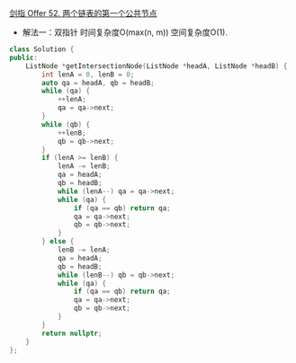 [剑指 Offer 52. 两个链表的第一个公共节点](https://leetcode.cn/problems/liang-ge-lian-biao-de-di-yi-ge-gong-gong-jie-dian-lcof/)

- 解法一：双指针 时间复杂度O(max(n, m)) 空间复杂度O(1).
```C++
class Solution {
public:
    ListNode *getIntersectionNode(ListNode *headA, ListNode *headB) {
        int lenA = 0, lenB = 0;
        auto qa = headA, qb = headB;
        while (qa) {
            ++lenA;
            qa = qa->next;
        }
        while (qb) {
            ++lenB;
            qb = qb->next;
        }
        if (lenA >= lenB) {
            lenA -= lenB;
            qa = headA;
            qb = headB;
            while (lenA--) qa = qa->next;
            while (qa) {
                if (qa == qb) return qa;
                qa = qa->next;
                qb = qb->next;
            } 
        } else {
            lenB -= lenA;
            qa = headA;
            qb = headB;
            while (lenB--) qb = qb->next;
            while (qa) {
                if (qa == qb) return qa;
                qa = qa->next;
                qb = qb->next;
            }
        }
        return nullptr;
    }
};
```

